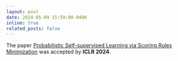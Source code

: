 ```yaml
---
layout: post
date: 2024-05-09 15:59:00-0400
inline: true
related_posts: false
---
```

The paper [Probabilistic Self-supervised Learning via Scoring Rules Minimization](https://openreview.net/forum?id=skcTCdJz0f) was accepted by 
**ICLR 2024**.